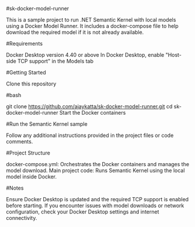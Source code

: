 #sk-docker-model-runner

This is a sample project to run .NET Semantic Kernel with local models using a Docker Model Runner. It includes a docker-compose file to help download the required model if it is not already available.

#Requirements

Docker Desktop version 4.40 or above
In Docker Desktop, enable "Host-side TCP support" in the Models tab

#Getting Started

Clone this repository

#bash

git clone https://github.com/ajaykatta/sk-docker-model-runner.git
cd sk-docker-model-runner
Start the Docker containers

#Run the Semantic Kernel sample

Follow any additional instructions provided in the project files or code comments.

#Project Structure

docker-compose.yml: Orchestrates the Docker containers and manages the model download.
Main project code: Runs Semantic Kernel using the local model inside Docker.

#Notes

Ensure Docker Desktop is updated and the required TCP support is enabled before starting.
If you encounter issues with model downloads or network configuration, check your Docker Desktop settings and internet connectivity.
